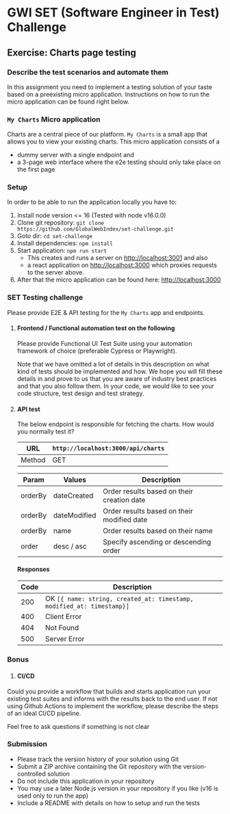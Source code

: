 # GWI SET (Software Engineer in Test) Challenge

## Exercise: Charts page testing

### Describe the test scenarios and automate them

In this assignment you need to implement a testing solution of your taste based on a preexisting micro application.
Instructions on how to run the micro application can be found right below.

### `My Charts` Micro application

Charts are a central piece of our platform. `My Charts` is a small app that allows you to view your existing charts. This micro application consists of a

- dummy server with a single endpoint and
- a 3-page web interface where the e2e testing should only take place on the first page  

### Setup

In order to be able to run the application locally you have to:

1. Install node version <= 16 (Tested with node v16.0.0)
2. Clone git repository: `git clone https://github.com/GlobalWebIndex/set-challenge.git`
3. Goto dir: `cd set-challenge`
4. Install dependencies: `npm install`
5. Start application: `npm run start`
    - This creates and runs a server on <http://localhost:3001> and also
    - a react application on <http://localhost:3000> which proxies requests to the server above.
6. After that the micro application can be found here: <http://localhost:3000>

### SET Testing challenge

Please provide E2E & API testing for the `My Charts` app and endpoints.

1. #### Frontend / Functional automation test on the following

    Please provide Functional UI Test Suite using your automation framework of choice (preferable Cypress or Playwright).

    Note that we have omitted a lot of details in this description on what kind of tests should be implemented and how.
    We hope you will fill these details in and prove to us that you are aware of industry best practices and that you also follow them.
    In your code, we would like to see your code structure, test design and test strategy.

3. #### API test

    The below endpoint is responsible for fetching the charts.
    How would you normally test it?
   
    | URL | `http://localhost:3000/api/charts` |
    | --- | --- |
    | Method | GET |
    
    | Param | Values | Description|
    | --- | --- | --- |
    | orderBy | dateCreated | Order results based on their creation date |
    | orderBy | dateModified | Order results based on their modified date |
    | orderBy | name | Order results based on their name |
    | order | desc / asc | Specify ascending or descending order |


    #### Responses

    | Code | Description |
    | --- | --- |
    | 200 | OK ```[{ name: string, created_at: timestamp, modified_at: timestamp}]``` |
    | 400 | Client Error |
    | 404 | Not Found  |
    | 500 | Server Error |

### Bonus

1. #### CI/CD
Could you provide a workflow that builds and starts application run your existing test suites and informs with the results back to the end user. 
If not using Github Actions to implement the workflow, please describe the steps of an ideal CI/CD pipeline.

Feel free to ask questions if something is not clear

### Submission

- Please track the version history of your solution using Git
- Submit a ZIP archive containing the Git repository with the version-controlled solution
- Do not include this application in your repository
- You may use a later Node.js version in your repository if you like (v16 is used only to run the app)
- Include a README with details on how to setup and run the tests